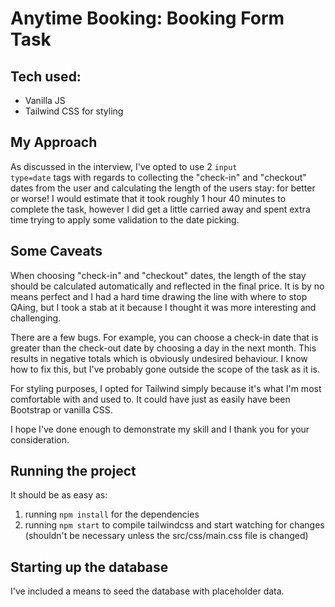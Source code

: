 # Anytime Booking: Booking Form Task

## Tech used:
- Vanilla JS
- Tailwind CSS for styling

## My Approach
As discussed in the interview, I've opted to use 2 <code>input type=date</code> tags with regards to collecting the "check-in" and "checkout" dates from the user and calculating the length of the users stay: for better or worse!
I would estimate that it took roughly 1 hour 40 minutes to complete the task, however I did get a little carried away and spent extra time trying to apply some validation to the date picking.

## Some Caveats
When choosing "check-in" and "checkout" dates, the length of the stay should be calculated automatically and reflected in the final price.
It is by no means perfect and I had a hard time drawing the line with where to stop QAing, but I took a stab at it because I thought it was more interesting and challenging.

There are a few bugs. For example, you can choose a check-in date that is greater than the check-out date by choosing a day in the next month. This results in negative totals which is obviously undesired behaviour. I know how to fix this, but I've probably gone outside the scope of the task as it is.

For styling purposes, I opted for Tailwind simply because it's what I'm most comfortable with and used to. It could have just as easily have been Bootstrap or vanilla CSS.

I hope I've done enough to demonstrate my skill and I thank you for your consideration. 

## Running the project
It should be as easy as:
1. running <code>npm install</code> for the dependencies
2. running <code>npm start</code> to compile tailwindcss and start watching for changes (shouldn't be necessary unless the src/css/main.css file is changed)


## Starting up the database
I've included a means to seed the database with placeholder data.